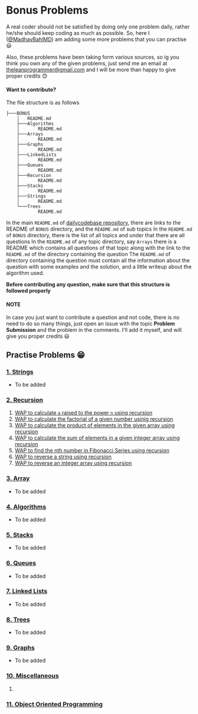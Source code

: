 # Bonus Problems

A real coder should not be satisfied by doing only one problem daily, rather he/she should keep coding as much as possible. So, here I ([@MadhavBahlMD](https://github.com/MadhavBahlMD)) am adding some more problems that you can practise 😃

Also, these problems have been taking form various sources, so ig you think you own any of the given problems, just send me an email at theleanprogrammer@gmail.com and I will be more than happy to give proper credits 😊

#### Want to contribute?

The file structure is as follows

```
├───BONUS
    │   README.md
    ├───Algorithms
    │       README.md
    ├───Arrays
    │       README.md
    ├───Graphs
    │       README.md
    ├───LinkedLists
    │       README.md
    ├───Queues
    │       README.md
    ├───Recursion
    │       README.md
    ├───Stacks
    │       README.md
    ├───Strings
    │       README.md
    └───Trees
            README.md
```

In the main `README.md` of [dailycodebase repository](https://github.com/CodeToExpress/dailycodebase), there are links to the README of `BONUS` directory, and the `README.md` of sub topics
In the `README.md` of `BONUS` directory, there is the list of all topics and under that there are all questions
In the `README.md` of any topic directory, say `Arrays` there is a README which contains all questions of that topic along with the link to the `README.md` of the directory containing the question
The `README.md` of directory containing the question must contain all the information about the question with some examples and the solution, and a little writeup about the algorithm used.

**Before contributing any question, make sure that this structure is followed properly**

#### NOTE

In case you just want to contribute a question and not code, there is no need to do so many things, just open an issue with the topic **Problem Submission** and the problem in the comments. I'll add it myself, and will give you proper credits 😃

## Practise Problems 😁

### [1. Strings](./Strings/README.md)

- To be added

### [2. Recursion](./Recursion/)

1. [WAP to calculate `a` raised to the power `n` using recursion](./Recursion/Power/)
2. [WAP to calculate the factorial of a given number usinig recursion](./Recursion/Factorial/)
3. [WAP to calculate the product of elements in the given array using recursion](./Recursion/ArrayProduct/)
4. [WAP to calculate the sum of elements in a given integer array using recursion](./Recursion/ArraySum/)
5. [WAP to find the nth number in Fibonacci Series using recursion](./Recursion/Fibonacci/)
6. [WAP to reverse a string using recursion](./Recursion/ReverseString/)
7. [WAP to reverse an integer array using recursion](./Recursion/ReverseArray/)

### [3. Array](./Arrays/README.md)

- To be added

### [4. Algorithms](./Algorithms/README.md)

- To be added

### [5. Stacks](./Stacks/README.md)

- To be added

### [6. Queues](./Queues/README.md)

- To be added

### [7. Linked Lists](./LinkedLists/README.md)

- To be added

### [8. Trees](./Trees/README.md)

- To be added

### [9. Graphs](./Graphs/README.md)

- To be added

### [10. Miscellaneous](./Misc/README.md)

1. 

### [11. Object Oriented Programming](./OOPS/README.md)